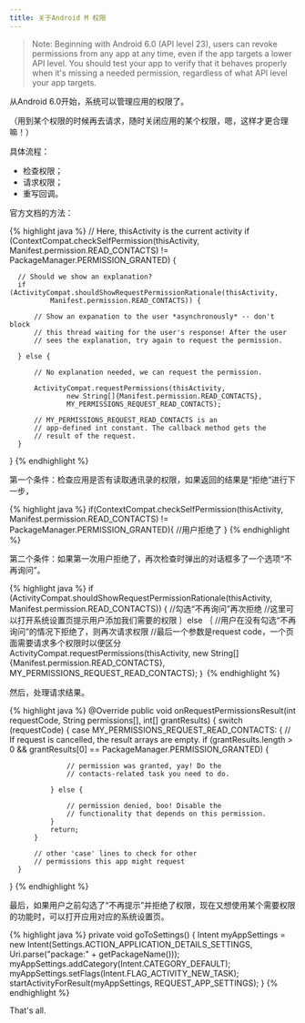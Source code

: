 ```yaml
---
title: 关于Android M 权限
---
```


  
  > Note: Beginning with Android 6.0 (API level 23), users can revoke permissions from any app at any time, even if the app targets a 
  > lower API level. You should test your app to verify that it behaves properly when it's missing a needed permission, regardless of 
  > what API level your app targets.
  
  从Android 6.0开始，系统可以管理应用的权限了。
  
  （用到某个权限的时候再去请求，随时关闭应用的某个权限，嗯，这样才更合理嘛！）
  
  具体流程：

  * 检查权限；
  * 请求权限；
  * 重写回调。
  
  官方文档的方法：

  {% highlight java %}
  // Here, thisActivity is the current activity
  if (ContextCompat.checkSelfPermission(thisActivity,
                  Manifest.permission.READ_CONTACTS)
          != PackageManager.PERMISSION_GRANTED) {
  
      // Should we show an explanation?
      if (ActivityCompat.shouldShowRequestPermissionRationale(thisActivity,
              Manifest.permission.READ_CONTACTS)) {
  
          // Show an expanation to the user *asynchronously* -- don't block
          // this thread waiting for the user's response! After the user
          // sees the explanation, try again to request the permission.
  
      } else {
  
          // No explanation needed, we can request the permission.
  
          ActivityCompat.requestPermissions(thisActivity,
                  new String[]{Manifest.permission.READ_CONTACTS},
                  MY_PERMISSIONS_REQUEST_READ_CONTACTS);
  
          // MY_PERMISSIONS_REQUEST_READ_CONTACTS is an
          // app-defined int constant. The callback method gets the
          // result of the request.
      }
  }
  {% endhighlight %}

  第一个条件：检查应用是否有读取通讯录的权限，如果返回的结果是“拒绝”进行下一步，
  
  {% highlight java %}
  if(ContextCompat.checkSelfPermission(thisActivity,
                  Manifest.permission.READ_CONTACTS)
          != PackageManager.PERMISSION_GRANTED){
      //用户拒绝了
  }
  {% endhighlight %}
  
  第二个条件：如果第一次用户拒绝了，再次检查时弹出的对话框多了一个选项“不再询问”。
  
  {% highlight java %}
  if (ActivityCompat.shouldShowRequestPermissionRationale(thisActivity,
              Manifest.permission.READ_CONTACTS)) {
      //勾选“不再询问”再次拒绝
      //这里可以打开系统设置页提示用户添加我们需要的权限
  ｝else ｛
      //用户在没有勾选“不再询问”的情况下拒绝了，则再次请求权限
      //最后一个参数是request code，一个页面需要请求多个权限时以便区分
      ActivityCompat.requestPermissions(thisActivity,
                    new String[]{Manifest.permission.READ_CONTACTS},
                    MY_PERMISSIONS_REQUEST_READ_CONTACTS);
  ｝
  {% endhighlight %}
  
  然后，处理请求结果。
  
  {% highlight java %}
  @Override
  public void onRequestPermissionsResult(int requestCode,
          String permissions[], int[] grantResults) {
      switch (requestCode) {
          case MY_PERMISSIONS_REQUEST_READ_CONTACTS: {
              // If request is cancelled, the result arrays are empty.
              if (grantResults.length > 0
                  && grantResults[0] == PackageManager.PERMISSION_GRANTED) {
  
                  // permission was granted, yay! Do the
                  // contacts-related task you need to do.
  
              } else {
  
                  // permission denied, boo! Disable the
                  // functionality that depends on this permission.
              }
              return;
          }
  
          // other 'case' lines to check for other
          // permissions this app might request
      }
  }
  {% endhighlight %}
  
  最后，如果用户之前勾选了“不再提示”并拒绝了权限，现在又想使用某个需要权限的功能时，可以打开应用对应的系统设置页。
  
  {% highlight java %}
  private void goToSettings() {
      Intent myAppSettings = new Intent(Settings.ACTION_APPLICATION_DETAILS_SETTINGS, Uri.parse("package:" + getPackageName()));
      myAppSettings.addCategory(Intent.CATEGORY_DEFAULT);
      myAppSettings.setFlags(Intent.FLAG_ACTIVITY_NEW_TASK);
      startActivityForResult(myAppSettings, REQUEST_APP_SETTINGS);
  }
  {% endhighlight %}
  
  That's all.
